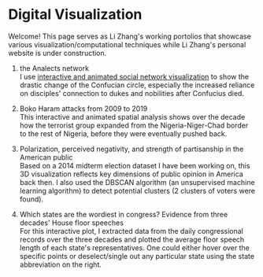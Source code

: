 # Digital Visualization

Welcome! This page serves as Li Zhang's working portolios that showcase various visualization/computational techniques while Li Zhang's personal website is under construction.

1. the Analects network <br>
   I use <u>interactive and animated social network visualization</u> to show the drastic change of the Confucian circle, especially the increased reliance on disciples' connection to dukes and nobilities after Confucius died.

2. Boko Haram attacks from 2009 to 2019 <br>
   This interactive and animated spatial analysis shows over the decade how the terrorist group expanded from the Nigeria-Niger-Chad border to the rest of Nigeria, before they were eventually pushed back. 

3. Polarization, perceived negativity, and strength of partisanship in the American public <br>
   Based on a 2014 midterm election dataset I have been working on, this 3D visualization reflects key dimensions of public opinion in America back then. I also used the DBSCAN algorithm (an unsupervised machine learning algorithm) to detect potential clusters (2 clusters of voters were found).

4. Which states are the wordiest in congress? Evidence from three decades' House floor speeches <br>
   For this interactive plot, I extracted data from the daily congressional records over the three decades and plotted the average floor speech length of each state's representatives. One could either hover over the specific points or deselect/single out any particular state using the state abbreviation on the right.

